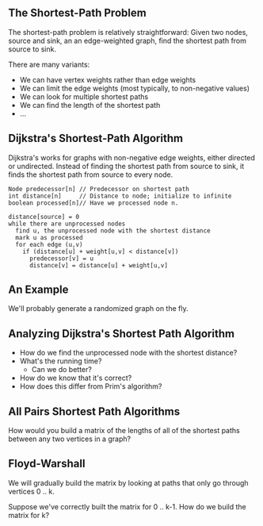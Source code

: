 The Shortest-Path Problem
-------------------------

The shortest-path problem is relatively straightforward: Given two nodes,
source and sink, an an edge-weighted graph, find the shortest path from
source to sink.

There are many variants: 

* We can have vertex weights rather than edge weights
* We can limit the edge weights (most typically, to non-negative values)
* We can look for multiple shortest paths
* We can find the length of the shortest path
* ...

Dijkstra's Shortest-Path Algorithm
----------------------------------

Dijkstra's works for graphs with non-negative edge weights, either
directed or undirected.  Instead of finding the shortest path from source
to sink, it finds the shortest path from source to every node.

    Node predecessor[n] // Predecessor on shortest path
    int distance[n]     // Distance to node; initialize to infinite
    boolean processed[n]// Have we processed node n.

    distance[source] = 0
    while there are unprocessed nodes
      find u, the unprocessed node with the shortest distance
      mark u as processed
      for each edge (u,v)
        if (distance[u] + weight[u,v] < distance[v])
          predecessor[v] = u
          distance[v] = distance[u] + weight[u,v]

An Example
----------

We'll probably generate a randomized graph on the fly.

Analyzing Dijkstra's Shortest Path Algorithm
--------------------------------------------

* How do we find the unprocessed node with the shortest distance?
* What's the running time?
    * Can we do better?
* How do we know that it's correct?
* How does this differ from Prim's algorithm?

All Pairs Shortest Path Algorithms
----------------------------------

How would you build a matrix of the lengths of all of the shortest
paths between any two vertices in a graph?

Floyd-Warshall
--------------

We will gradually build the matrix by looking at paths that only 
go through vertices 0 .. k.

Suppose we've correctly built the matrix for 0 .. k-1.  How do we
build the matrix for k?
